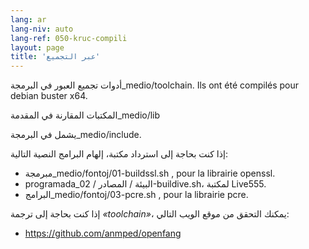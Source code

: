 ```yaml
---
lang: ar
lang-niv: auto
lang-ref: 050-kruc-compili
layout: page
title: 'عبر التجميع'
---
```



أدوات تجميع العبور في البرمجة_medio/toolchain.
Ils ont été compilés pour debian buster x64.



المكتبات المقارنة في المقدمة_medio/lib



يشمل في البرمجة_medio/include.



إذا كنت بحاجة إلى استرداد مكتبة، إلهام البرامج النصية التالية:
* مبرمجة_medio/fontoj/01-buildssl.sh , pour la librairie openssl.
* programada_البيئة / المصادر / 02-buildive.sh، لمكتبة Live555.
* البرامج_medio/fontoj/03-pcre.sh , pour la librairie pcre.




إذا كنت بحاجة إلى ترجمة _«toolchain»_، يمكنك التحقق من موقع الويب التالي:
 * https://github.com/anmped/openfang


